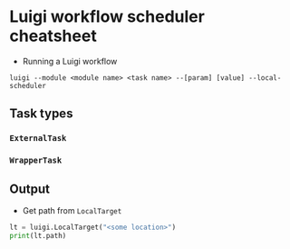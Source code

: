 # Luigi workflow scheduler cheatsheet

* Running a Luigi workflow
```
luigi --module <module name> <task name> --[param] [value] --local-scheduler
```

## Task types
### `ExternalTask`
### `WrapperTask`

## Output
* Get path from `LocalTarget`
```python
lt = luigi.LocalTarget("<some location>")
print(lt.path)
```